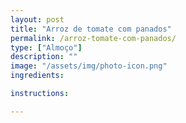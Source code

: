 ```yaml
---
layout: post
title: "Arroz de tomate com panados"
permalink: /arroz-tomate-com-panados/
type: ["Almoço"]
description: ""
image: "/assets/img/photo-icon.png"
ingredients:

instructions:

---
```

